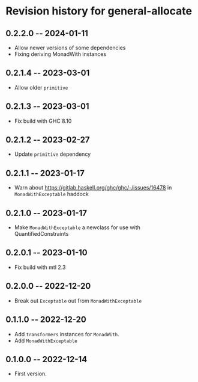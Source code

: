 # Revision history for general-allocate

## 0.2.2.0 -- 2024-01-11

* Allow newer versions of some dependencies
* Fixing deriving MonadWith instances

## 0.2.1.4 -- 2023-03-01

* Allow older `primitive`

## 0.2.1.3 -- 2023-03-01

* Fix build with GHC 8.10

## 0.2.1.2 -- 2023-02-27

* Update `primitive` dependency

## 0.2.1.1 -- 2023-01-17

* Warn about https://gitlab.haskell.org/ghc/ghc/-/issues/16478 in `MonadWithExceptable` haddock

## 0.2.1.0 -- 2023-01-17

* Make `MonadWithExceptable` a newclass for use with QuantifiedConstraints

## 0.2.0.1 -- 2023-01-10

* Fix build with mtl 2.3

## 0.2.0.0 -- 2022-12-20

* Break out `Exceptable` out from `MonadWithExceptable`

## 0.1.1.0 -- 2022-12-20

* Add `transformers` instances for `MonadWith`.
* Add `MonadWithExceptable`

## 0.1.0.0 -- 2022-12-14

* First version.
